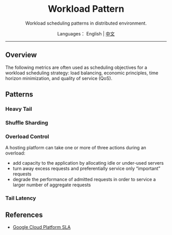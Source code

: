 <h1 align="center">Workload Pattern</h1>

<div align="center">

Workload scheduling patterns in distributed environment.

</div>

<div align="center">

Languages： English | [中文](README.zh-cn.md)
</div>

----

## Overview

The following metrics are often used as scheduling objectives for a workload scheduling strategy: load balancing, economic principles, time horizon minimization, and quality of service (QoS).

## Patterns

### Heavy Tail

### Shuffle Sharding

### Overload Control

A hosting platform can take one or more of three actions during an overload:
- add capacity to the application by allocating idle or under-used servers
- turn away excess requests and preferentially service only “important” requests
- degrade the performance of admitted requests in order to service a larger number of aggregate requests

### Tail Latency

## References

- [Google Cloud Platform SLA](https://cloud.google.com/terms/sla)
